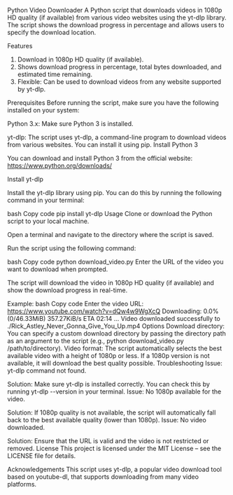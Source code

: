 Python Video Downloader
A Python script that downloads videos in 1080p HD quality (if available) from various video websites using the yt-dlp library. The script shows the download progress in percentage and allows users to specify the download location.

Features

1. Download in 1080p HD quality (if available).
2. Shows download progress in percentage, total bytes downloaded, and estimated time remaining.
3. Flexible: Can be used to download videos from any website supported by yt-dlp.

Prerequisites
Before running the script, make sure you have the following installed on your system:

Python 3.x: Make sure Python 3 is installed.

yt-dlp: The script uses yt-dlp, a command-line program to download videos from various websites. You can install it using pip.
Install Python 3

You can download and install Python 3 from the official website:
https://www.python.org/downloads/

Install yt-dlp

Install the yt-dlp library using pip. You can do this by running the following command in your terminal:

bash
Copy code
pip install yt-dlp
Usage
Clone or download the Python script to your local machine.

Open a terminal and navigate to the directory where the script is saved.

Run the script using the following command:

bash
Copy code
python download_video.py
Enter the URL of the video you want to download when prompted.

The script will download the video in 1080p HD quality (if available) and show the download progress in real-time.

Example:
bash
Copy code
Enter the video URL: https://www.youtube.com/watch?v=dQw4w9WgXcQ
Downloading: 0.0% (0/46.33MiB) 357.27KiB/s ETA 02:14
...
Video downloaded successfully to ./Rick_Astley_Never_Gonna_Give_You_Up.mp4
Options
Download directory: You can specify a custom download directory by passing the directory path as an argument to the script (e.g., python download_video.py /path/to/directory).
Video format: The script automatically selects the best available video with a height of 1080p or less. If a 1080p version is not available, it will download the best quality possible.
Troubleshooting
Issue: yt-dlp command not found.

Solution: Make sure yt-dlp is installed correctly. You can check this by running yt-dlp --version in your terminal.
Issue: No 1080p available for the video.

Solution: If 1080p quality is not available, the script will automatically fall back to the best available quality (lower than 1080p).
Issue: No video downloaded.

Solution: Ensure that the URL is valid and the video is not restricted or removed.
License
This project is licensed under the MIT License – see the LICENSE file for details.

Acknowledgements
This script uses yt-dlp, a popular video download tool based on youtube-dl, that supports downloading from many video platforms.
